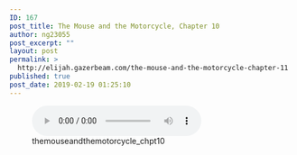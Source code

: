 ```yaml
---
ID: 167
post_title: The Mouse and the Motorcycle, Chapter 10
author: ng23055
post_excerpt: ""
layout: post
permalink: >
  http://elijah.gazerbeam.com/the-mouse-and-the-motorcycle-chapter-11
published: true
post_date: 2019-02-19 01:25:10
---
```

<!-- wp:podcasting/podcast {"id":168} -->
<figure class="wp-block-podcasting-podcast podcast-168"><audio controls src="http://elijah.gazerbeam.com/wp-content/uploads/2019/02/themouseandthemotorcycle_chpt10.mp3"></audio><figcaption>themouseandthemotorcycle_chpt10</figcaption></figure>
<!-- /wp:podcasting/podcast -->

<!-- wp:paragraph -->
<p></p>
<!-- /wp:paragraph -->